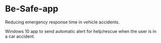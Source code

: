 # Be-Safe-app
Reducing emergency response time in vehicle accidents.

Windows 10 app to send automatic alert for help/rescue when the user is in a car accident.
